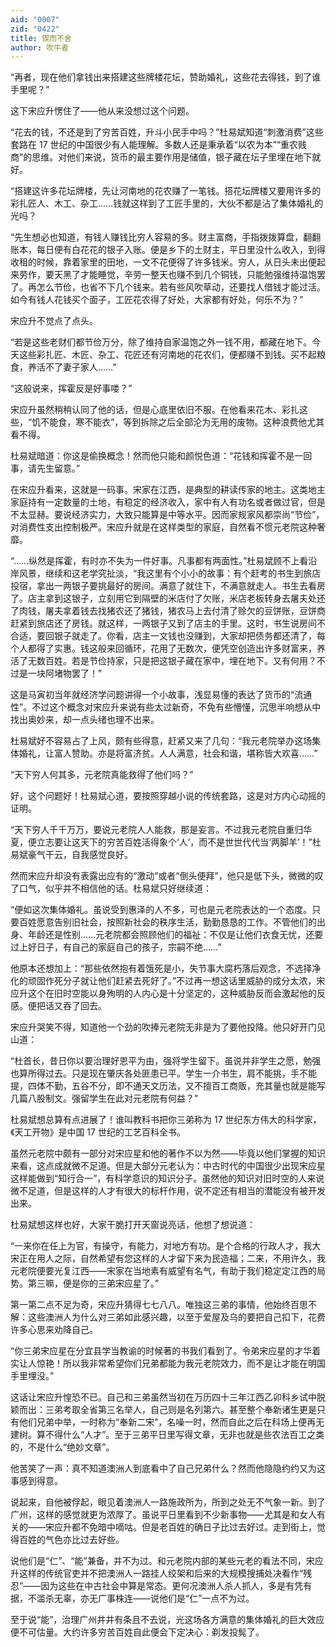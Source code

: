 ```yaml
---
aid: "0007"
zid: "0422"
title: 锲而不舍
author: 吹牛者
---
```


“再者，现在他们拿钱出来搭建这些牌楼花坛，赞助婚礼，这些花去得钱，到了谁手里呢？”

这下宋应升愣住了――他从来没想过这个问题。

“花去的钱，不还是到了穷苦百姓，升斗小民手中吗？”杜易斌知道“刺激消费”这些套路在 17 世纪的中国很少有人能理解。多数人还是秉承着“以农为本”“重农贱商”的思维。对他们来说，货币的最主要作用是储值，银子藏在坛子里埋在地下就好。

“搭建这许多花坛牌楼，先让河南地的花农赚了一笔钱。搭花坛牌楼又要用许多的彩扎匠人、木工、杂工……钱就这样到了工匠手里的，大伙不都是沾了集体婚礼的光吗？

“先生想必也知道，有钱人赚钱比穷人容易的多。财主富商，手指拨拨算盘，翻翻账本，每日便有白花花的银子入账。便是乡下的土财主，平日里没什么收入，到得收租的时候，靠着家里的田地，一文不花便得了许多钱米。穷人，从日头未出便起来劳作，要天黑了才能睡觉，辛劳一整天也赚不到几个铜钱，只能勉强维持温饱罢了。再怎么节俭，也省不下几个钱来。若有些风吹草动，还要找人借钱才能过活。如今有钱人花钱买个面子，工匠花农得了好处，大家都有好处，何乐不为？”

宋应升不觉点了点头。

“若是这些老财们都节俭万分，除了维持自家温饱之外一钱不用，都藏在地下。今天这些彩扎匠、木匠、杂工、花匠还有河南地的花农们，便都赚不到钱。买不起粮食，养活不了妻子家人……”

“这般说来，挥霍反是好事喽？”

宋应升虽然稍稍认同了他的话，但是心底里依旧不服。在他看来花木、彩扎这些，“饥不能食，寒不能衣”，等到拆除之后全部沦为无用的废物。这种浪费他尤其看不得。

杜易斌暗道：你这是偷换概念！然而他只能和颜悦色道：“花钱和挥霍不是一回事，请先生留意。”

在宋应升看来，这就是一码事。宋家在江西，是典型的耕读传家的地主。这类地主家庭持有一定数量的土地，有稳定的经济收入，家中有人有功名或者做过官，但是不太显赫。要说经济实力，大致只能算是中等水平。因而家规家风都崇尚“节俭”，对消费性支出控制极严。宋应升就是在这样类型的家庭，自然看不惯元老院这种奢靡。

“……纵然是挥霍，有时亦不失为一件好事。凡事都有两面性。”杜易斌顾不上看沿岸风景，继续和这老学究扯淡，“我这里有个小小的故事：有个赶考的书生到旅店投宿，拿出一两银子要挑最好的房间。满意了就住下，不满意就走人。书生去看房了。店主拿到这银子，立刻用它到隔壁的米店付了欠账，米店老板转身去屠夫处还了肉钱，屠夫拿着钱去找猪农还了猪钱，猪农马上去付清了赊欠的豆饼账，豆饼商赶紧到旅店还了房钱。就这样，一两银子又到了店主的手里。这时，书生说房间不合适，要回银子就走了。你看，店主一文钱也没赚到，大家却把债务都还清了，每个人都得了实惠。钱这般来回循环，花用了无数次，便凭空创造出许多财富来，养活了无数百姓。若是节俭持家，只是把这银子藏在家中，埋在地下。又有何用？不过是一块阿堵物罢了！”

这是马寅初当年就经济学问题讲得一个小故事，浅显易懂的表达了货币的“流通性”。不过这个概念对宋应升来说有些太过新奇，不免有些懵懂，沉思半响想从中找出奥妙来，却一点头绪也理不出来。

杜易斌好不容易占了上风，颇有些得意，赶紧又来了几句：“我元老院举办这场集体婚礼，让富人赞助。亦是将富济贫。人人满意，社会和谐，堪称皆大欢喜……”

“天下穷人何其多，元老院真能救得了他们吗？”

好，这个问题好！杜易斌心道，要按照穿越小说的传统套路，这是对方内心动摇的证明。

“天下穷人千千万万，要说元老院人人能救，那是妄言。不过我元老院自重归华夏，便立志要让这天下的穷苦百姓活得象个‘人’，而不是世世代代当‘两脚羊’！”杜易斌豪气干云，自我感觉良好。

然而宋应升却没有表露出应有的“激动”或者“倒头便拜”，他只是低下头，微微的叹了口气，似乎并不相信他的话。杜易斌只好继续道：

“便如这次集体婚礼。虽说受到惠泽的人不多，可也是元老院表达的一个态度。只要百姓愿意告别旧社会，按照新社会的秩序生活，勤勤恳恳的工作。不管他们的出身、年龄还是性别……元老院都会照顾他们的福祉：不仅是让他们衣食无忧，还要过上好日子，有自己的家庭自己的孩子，宗嗣不绝……”

他原本还想加上：“那些依然抱有着饿死是小，失节事大腐朽落后观念，不选择净化的顽固作死分子就让他们赶紧去死好了。”不过再一想这话里威胁的成分太浓，宋应升这个在旧时空能以身殉明的人内心是十分坚定的，这种威胁反而会激起他的反感。便把话又吞了回去。

宋应升哭笑不得，知道他一个劲的吹捧元老院无非是为了要他投降。他只好开门见山道：

“杜首长，昔日你以要治理好恩平为由，强将学生留下。虽说并非学生之愿，勉强也算所得过去。只是现在肇庆各处匪患已平。学生一介书生，肩不能挑，手不能提，四体不勤，五谷不分，即不通天文历法，又不擅百工商贩，充其量也就是能写几篇八股制文。强留学生在此对元老院有何益？”

杜易斌想总算有点进展了！谁叫教科书把你三弟称为 17 世纪东方伟大的科学家，《天工开物》是中国 17 世纪的工艺百科全书。

虽然元老院中颇有一部分对宋应星和他的著作不以为然――毕竟以他们掌握的知识来看，这点成就微不足道。但是大部分元老认为：中古时代的中国很少出现宋应星这样能做到“知行合一”，有科学意识的知识分子。虽然他的知识对旧时空的人来说微不足道，但是这样的人才有很大的标杆作用，说不定还有相当的潜能没有被开发出来。

杜易斌想这样也好，大家干脆打开天窗说亮话，他想了想说道：

“一来你在任上为官，有操守，有能力，对地方有功。是个合格的行政人才，我大宋正在用人之际，自然希望有您这样的人才留下来为民造福；二来，不用许久，我元老院便要光复江西――宋家在当地素有威望有名气，有助于我们稳定定江西的局势。第三嘛，便是你的三弟宋应星了。”

第一第二点不足为奇，宋应升猜得七七八八。唯独这三弟的事情，他始终百思不解：这些澳洲人为什么对三弟如此感兴趣，以至于爱屋及乌的要把自己扣下，花费许多心思来劝降自己。

“你三弟宋应星在分宜县学当教谕的时候著的书我们看到了。令弟宋应星的才华着实让人惊艳！所以我非常希望你们兄弟都能为我元老院效力，而不是让才能在明国手里埋没。”

这话让宋应升惶恐不已。自己和三弟虽然当初在万历四十三年江西乙卯科乡试中脱颖而出：三弟考取全省第三名举人，自己则是名列第六。甚至整个奉新诸生更是只有他们兄弟中举，一时称为“奉新二宋”，名噪一时，然而自此之后在科场上便再无建树。算不得什么“人才”。至于三弟平日里写得文章，无非也就是些农法百工之类的，不是什么“绝妙文章”。

他苦笑了一声：真不知道澳洲人到底看中了自己兄弟什么？然而他隐隐约约又为这事感到得意。

说起来，自他被俘起，眼见着澳洲人一路施政所为，所到之处无不气象一新。到了广州，这样的感觉就更为浓厚了。虽说平日里看到不少新事物――尤其是和女人有关的――宋应升都不免暗中嘀咕。但是老百姓的确日子比过去好过。走到街上，觉得百姓的气色亦比过去好些。

说他们是“仁”、“能”兼备，并不为过。和元老院内部的某些元老的看法不同，宋应升这样的传统官吏并不把澳洲人一路挂人绞架和后来的大规模搜捕处决看作“残忍”――因为这些在中古社会中算是常态。更何况澳洲人杀人抓人，多是有凭有据，不滥杀无辜，亦无广事株连――说他们是“仁”一点不为过。

至于说“能”，治理广州井井有条且不去说，光这场各方满意的集体婚礼的巨大效应便不可估量。大约许多穷苦百姓自此便会下定决心：剃发投髨了。
